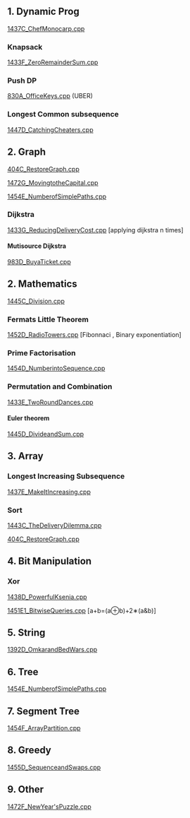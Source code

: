 ## 1. Dynamic Prog

[1437C_ChefMonocarp.cpp](https://github.com/duttaANI/AL_Lab/blob/master/codeforces/1437C_ChefMonocarp.cpp)

### Knapsack

[1433F_ZeroRemainderSum.cpp](https://github.com/duttaANI/AL_Lab/blob/master/codeforces/1433F_ZeroRemainderSum.cpp)

### Push DP

[830A_OfficeKeys.cpp](https://github.com/duttaANI/AL_Lab/blob/master/codeforces/Mar2021/830A_Office_Keys.cpp) (UBER)

### Longest Common subsequence

[1447D_CatchingCheaters.cpp](https://github.com/duttaANI/AL_Lab/blob/master/codeforces/Nov2020/1447D_CatchingCheaters.cpp)

## 2. Graph

[404C_RestoreGraph.cpp](https://github.com/duttaANI/AL_Lab/blob/master/codeforces/Mar2021/404C_RestoreGraph.cpp)

[1472G_MovingtotheCapital.cpp](https://github.com/duttaANI/AL_Lab/blob/master/codeforces/Jan2021/1472G_Moving%20to%20the%20Capital.cpp)

[1454E_NumberofSimplePaths.cpp](https://github.com/duttaANI/AL_Lab/blob/master/codeforces/Nov2020/1454E_NumberofSimplePaths.cpp)

### Dijkstra

[1433G_ReducingDeliveryCost.cpp](https://github.com/duttaANI/AL_Lab/blob/master/codeforces/1433G_ReducingDeliveryCost.cpp) [applying dijkstra n times]

#### Mutisource Dijkstra

[983D_BuyaTicket.cpp](https://github.com/duttaANI/AL_Lab/blob/master/codeforces/983D_BuyaTicket.cpp)

## 2. Mathematics

[1445C_Division.cpp](https://github.com/duttaANI/AL_Lab/blob/master/codeforces/1445C_Division.cpp)

### Fermats Little Theorem

[1452D_RadioTowers.cpp](https://github.com/duttaANI/AL_Lab/blob/master/codeforces/Nov2020/1452D_RadioTowers.cpp) [Fibonnaci , Binary exponentiation]

### Prime Factorisation

[1454D_NumberintoSequence.cpp](https://github.com/duttaANI/AL_Lab/blob/master/codeforces/Nov2020/1454D_NumberintoSequence.cpp)

### Permutation and Combination

[1433E_TwoRoundDances.cpp](https://github.com/duttaANI/AL_Lab/blob/master/codeforces/1433E_TwoRoundDances.cpp) 

#### Euler theorem

[1445D_DivideandSum.cpp](https://github.com/duttaANI/AL_Lab/blob/master/codeforces/Oct2020/1445D_DivideandSum.cpp)

## 3. Array

### Longest Increasing Subsequence 

[1437E_MakeItIncreasing.cpp](https://github.com/duttaANI/AL_Lab/blob/master/codeforces/1437E_MakeItIncreasing.cpp)

### Sort

[1443C_TheDeliveryDilemma.cpp](https://github.com/duttaANI/AL_Lab/blob/master/codeforces/1443C_TheDeliveryDilemma.cpp)

[404C_RestoreGraph.cpp](https://github.com/duttaANI/AL_Lab/blob/master/codeforces/Mar2021/404C_RestoreGraph.cpp)

## 4. Bit Manipulation

### Xor

[1438D_PowerfulKsenia.cpp](https://github.com/duttaANI/AL_Lab/blob/master/codeforces/Nov2020/1438D_PowerfulKsenia.cpp)

[1451E1_BitwiseQueries.cpp](https://github.com/duttaANI/AL_Lab/blob/master/codeforces/Nov2020/1451E1_BitwiseQueries.cpp) [a+b=(a⊕b)+2∗(a&b)]

## 5. String

[1392D_OmkarandBedWars.cpp](https://github.com/duttaANI/AL_Lab/blob/master/codeforces/1392D_OmkarandBedWars.cpp)

## 6. Tree

[1454E_NumberofSimplePaths.cpp](https://github.com/duttaANI/AL_Lab/blob/master/codeforces/Nov2020/1454E_NumberofSimplePaths.cpp)

## 7. Segment Tree

[1454F_ArrayPartition.cpp](https://github.com/duttaANI/AL_Lab/blob/master/codeforces/Nov2020/1454F_ArrayPartition.cpp)

## 8. Greedy

[1455D_SequenceandSwaps.cpp](https://github.com/duttaANI/AL_Lab/blob/master/codeforces/Dec2020/1455D_SequenceandSwaps.cpp)

## 9. Other

[1472F_NewYear'sPuzzle.cpp](https://github.com/duttaANI/AL_Lab/blob/master/codeforces/Jan2021/1472F_NewYear'sPuzzle.cpp)
